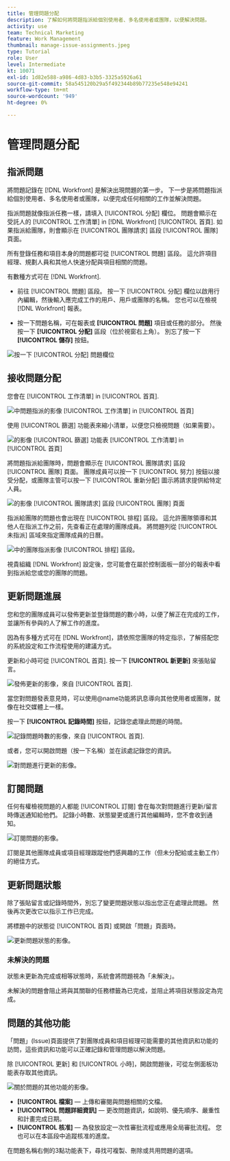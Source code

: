 ```yaml
---
title: 管理問題分配
description: 了解如何將問題指派給個別使用者、多名使用者或團隊，以便解決問題。
activity: use
team: Technical Marketing
feature: Work Management
thumbnail: manage-issue-assignments.jpeg
type: Tutorial
role: User
level: Intermediate
kt: 10071
exl-id: 1d82e588-a986-4d83-b3b5-3325a5926a61
source-git-commit: 58a545120b29a5f492344b89b77235e548e94241
workflow-type: tm+mt
source-wordcount: '949'
ht-degree: 0%

---
```


# 管理問題分配

## 指派問題

將問題記錄在 [!DNL Workfront] 是解決出現問題的第一步。 下一步是將問題指派給個別使用者、多名使用者或團隊，以便完成任何相關的工作並解決問題。

指派問題就像指派任務一樣，請填入 [!UICONTROL 分配] 欄位。 問題會顯示在受託人的 [!UICONTROL 工作清單] in [!DNL Workfront] [!UICONTROL 首頁]. 如果指派給團隊，則會顯示在 [!UICONTROL 團隊請求] 區段 [!UICONTROL 團隊] 頁面。

所有登錄任務和項目本身的問題都可從 [!UICONTROL 問題] 區段。 這允許項目經理、規劃人員和其他人快速分配與項目相關的問題。

有數種方式可在 [!DNL Workfront].

* 前往 [!UICONTROL 問題] 區段。 按一下 [!UICONTROL 分配] 欄位以啟用行內編輯，然後輸入應完成工作的用戶、用戶或團隊的名稱。
您也可以在檢視 [!DNL Workfront] 報表。

* 按一下問題名稱，可在報表或 **[!UICONTROL 問題]** 項目或任務的部分。 然後按一下 **[!UICONTROL 分配]** 區段（位於視窗右上角）。 別忘了按一下 **[!UICONTROL 儲存]** 按鈕。

![按一下 [!UICONTROL 分配] 問題欄位](assets/04-issue-assign-issue-list-assignments-field.png)

<!--
Learn more graphic and documentation article links
Assign issues
Edit user assignments for multiple issues
-->

## 接收問題分配

您會在 [!UICONTROL 工作清單] in [!UICONTROL 首頁].

![中問題指派的影像 [!UICONTROL 工作清單] in [!UICONTROL 首頁]](assets/05-workfront-home-work-list.png)

使用 [!UICONTROL 篩選] 功能表來縮小清單，以便您只檢視問題（如果需要）。

![的影像 [!UICONTROL 篩選] 功能表 [!UICONTROL 工作清單] in [!UICONTROL 首頁]](assets/06-workfront-home-issue-filter.png)

將問題指派給團隊時，問題會顯示在 [!UICONTROL 團隊請求] 區段 [!UICONTROL 團隊] 頁面。 團隊成員可以按一下 [!UICONTROL 努力] 按鈕以接受分配，或團隊主管可以按一下 [!UICONTROL 重新分配] 圖示將請求提供給特定人員。

![的影像 [!UICONTROL 團隊請求] 區段 [!UICONTROL 團隊] 頁面](assets/07-team-page-work-on-it.png)

指派給團隊的問題也會出現在 [!UICONTROL 排程] 區段。 這允許團隊領導和其他人在指派工作之前，先查看正在處理的團隊成員。 將問題列從 [!UICONTROL 未指派] 區域來指定團隊成員的日曆。

![中的團隊指派影像 [!UICONTROL 排程] 區段。](assets/08-issue-assignment-team-schedule.png)

視貴組織 [!DNL Workfront] 設定後，您可能會在屬於控制面板一部分的報表中看到指派給您或您的團隊的問題。

<!-- Learn more graphic and documentation article links

* Display items in the [!UICONTROL Work List] in the [!UICONTROL Home] area
* Manage work and team requests in the [!UICONTROL Home] area

-->

## 更新問題進展

您和您的團隊成員可以發佈更新並登錄問題的數小時，以便了解正在完成的工作，並讓所有參與的人了解工作的進度。

因為有多種方式可在 [!DNL Workfront]，請依照您團隊的特定指示，了解搭配您的系統設定和工作流程使用的建議方式。

更新和小時可從 [!UICONTROL 首頁]. 按一下 **[!UICONTROL 新更新]** 來張貼留言。

![發佈更新的影像，來自 [!UICONTROL 首頁].](assets/09-workfront-home-update.png)

當您對問題發表意見時，可以使用@name功能將訊息導向其他使用者或團隊，就像在社交媒體上一樣。

按一下 **[!UICONTROL 記錄時間]** 按鈕，記錄您處理此問題的時間。

![記錄問題時數的影像，來自 [!UICONTROL 首頁].](assets/10-workfront-home-log-hours.png)

或者，您可以開啟問題（按一下名稱）並在該處記錄您的資訊。

![對問題進行更新的影像。](assets/11-update-on-landing-page.png)

## 訂閱問題

任何有權檢視問題的人都能 [!UICONTROL 訂閱] 會在每次對問題進行更新/留言時傳送通知給他們。 記錄小時數、狀態變更或進行其他編輯時，您不會收到通知。

![訂閱問題的影像。](assets/12-subscribe-to-an-issue.png)

訂閱是其他團隊成員或項目經理跟蹤他們感興趣的工作（但未分配給或主動工作）的絕佳方式。

<!-- Learn more graphic and link to documentation article

* Update or edit a work item in the Home area

-->

## 更新問題狀態

除了張貼留言或記錄時間外，別忘了變更問題狀態以指出您正在處理此問題。 然後再次更改它以指示工作已完成。

將標題中的狀態從 [!UICONTROL 首頁] 或開啟「問題」頁面時。

![更新問題狀態的影像。](assets/13-update-issue-status.png)

### 未解決的問題

狀態未更新為完成或相等狀態時，系統會將問題視為「未解決」。

未解決的問題會阻止將與其關聯的任務標籤為已完成，並阻止將項目狀態設定為完成。

<!-- Learn more graphic and documentation article link

* Mark a work item as done in the Home area

-->

## 問題的其他功能

「問題」(Issue)頁面提供了對團隊成員和項目經理可能需要的其他資訊和功能的訪問，這些資訊和功能可以正確記錄和管理問題以解決問題。

除 [!UICONTROL 更新] 和 [!UICONTROL 小時]，開啟問題後，可從左側面板功能表存取其他資訊。

![關於問題的其他功能的影像。](assets/14-issue-page-left-panel-menu.png)

* **[!UICONTROL 檔案]** — 上傳和審閱與問題相關的文檔。
* **[!UICONTROL 問題詳細資訊]** — 更改問題資訊，如說明、優先順序、嚴重性和計畫完成日期。
* **[!UICONTROL 核准]** — 為發放設定一次性審批流程或應用全局審批流程。 您也可以在本區段中追蹤核准的進度。

在問題名稱右側的3點功能表下，尋找可複製、刪除或共用問題的選項。

<!-- Learn more graphic and documentation article links

* Edit issues
* Copy issues
* Share an issue
* Move issues
* Grant access to an issue

-->
